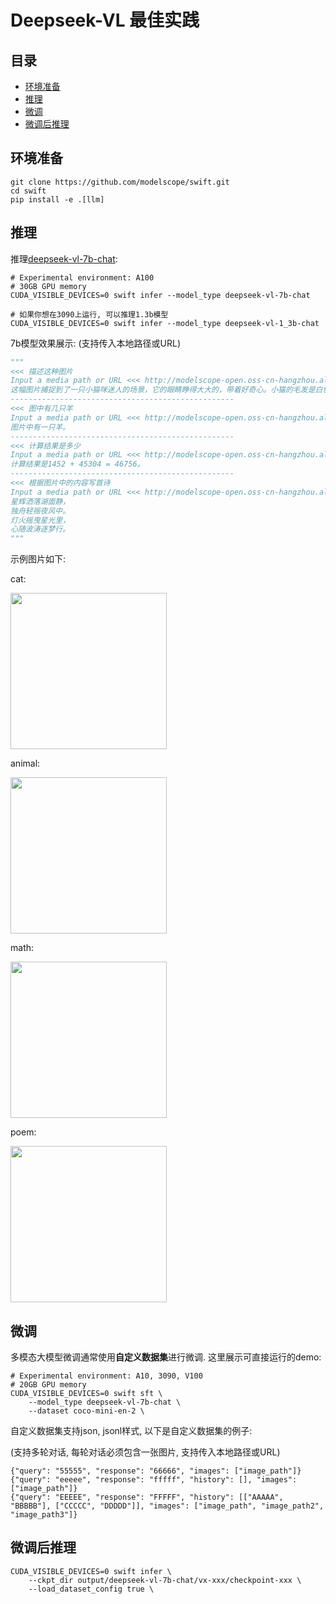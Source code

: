 
# Deepseek-VL 最佳实践

## 目录
- [环境准备](#环境准备)
- [推理](#推理)
- [微调](#微调)
- [微调后推理](#微调后推理)


## 环境准备
```shell
git clone https://github.com/modelscope/swift.git
cd swift
pip install -e .[llm]
```

## 推理

推理[deepseek-vl-7b-chat](https://www.modelscope.cn/models/deepseek-ai/deepseek-vl-7b-chat/summary):

```shell
# Experimental environment: A100
# 30GB GPU memory
CUDA_VISIBLE_DEVICES=0 swift infer --model_type deepseek-vl-7b-chat

# 如果你想在3090上运行, 可以推理1.3b模型
CUDA_VISIBLE_DEVICES=0 swift infer --model_type deepseek-vl-1_3b-chat
```

7b模型效果展示: (支持传入本地路径或URL)
```python
"""
<<< 描述这种图片
Input a media path or URL <<< http://modelscope-open.oss-cn-hangzhou.aliyuncs.com/images/cat.png
这幅图片捕捉到了一只小猫咪迷人的场景，它的眼睛睁得大大的，带着好奇心。小猫的毛发是白色和灰色的混合，给它一种几乎是空灵的外观。它的耳朵尖尖的，警觉地向上指，而它的鼻子是柔和的粉红色。小猫的眼睛是醒目的蓝色，充满了天真和好奇。小猫舒适地坐在一块白色的布料上，与它的灰色和白色毛发形成了美丽的对比。背景模糊，使人们的焦点集中在小猫的脸上，突出了它特征的精细细节。这幅图片散发出一种温暖和柔软的感觉，捕捉到了小猫的纯真和魅力。
--------------------------------------------------
<<< 图中有几只羊
Input a media path or URL <<< http://modelscope-open.oss-cn-hangzhou.aliyuncs.com/images/animal.png
图片中有一只羊。
--------------------------------------------------
<<< 计算结果是多少
Input a media path or URL <<< http://modelscope-open.oss-cn-hangzhou.aliyuncs.com/images/math.png
计算结果是1452 + 45304 = 46756。
--------------------------------------------------
<<< 根据图片中的内容写首诗
Input a media path or URL <<< http://modelscope-open.oss-cn-hangzhou.aliyuncs.com/images/poem.png
星辉洒落湖面静，
独舟轻摇夜风中。
灯火摇曳星光里，
心随波涛逐梦行。
"""
```

示例图片如下:

cat:

<img src="http://modelscope-open.oss-cn-hangzhou.aliyuncs.com/images/cat.png" width="250" style="display: inline-block;">

animal:

<img src="http://modelscope-open.oss-cn-hangzhou.aliyuncs.com/images/animal.png" width="250" style="display: inline-block;">

math:

<img src="http://modelscope-open.oss-cn-hangzhou.aliyuncs.com/images/math.png" width="250" style="display: inline-block;">

poem:

<img src="http://modelscope-open.oss-cn-hangzhou.aliyuncs.com/images/poem.png" width="250" style="display: inline-block;">


## 微调
多模态大模型微调通常使用**自定义数据集**进行微调. 这里展示可直接运行的demo:

```shell
# Experimental environment: A10, 3090, V100
# 20GB GPU memory
CUDA_VISIBLE_DEVICES=0 swift sft \
    --model_type deepseek-vl-7b-chat \
    --dataset coco-mini-en-2 \
```

自定义数据集支持json, jsonl样式, 以下是自定义数据集的例子:

(支持多轮对话, 每轮对话必须包含一张图片, 支持传入本地路径或URL)

```jsonl
{"query": "55555", "response": "66666", "images": ["image_path"]}
{"query": "eeeee", "response": "fffff", "history": [], "images": ["image_path"]}
{"query": "EEEEE", "response": "FFFFF", "history": [["AAAAA", "BBBBB"], ["CCCCC", "DDDDD"]], "images": ["image_path", "image_path2", "image_path3"]}
```


## 微调后推理

```shell
CUDA_VISIBLE_DEVICES=0 swift infer \
    --ckpt_dir output/deepseek-vl-7b-chat/vx-xxx/checkpoint-xxx \
    --load_dataset_config true \
```
